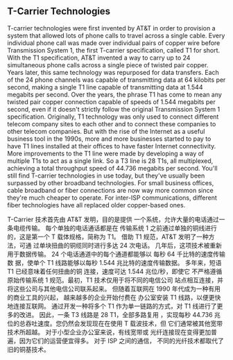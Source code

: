 ## T-Carrier Technologies

T-carrier technologies were first invented by AT&T in order to provision a system that allowed lots of phone calls to travel across a single cable. Every individual phone call was made over individual pairs of copper wire before Transmission System 1, the first T-carrier specification, called T1 for short. With the T1 specification, AT&T invented a way to carry up to 24 simultaneous phone calls across a single piece of twisted pair copper. Years later, this same technology was repurposed for data transfers. Each of the 24 phone channels was capable of transmitting data at 64 kilobits per second, making a single T1 line capable of transmitting data at 1.544 megabits per second. Over the years, the phrase T1 has come to mean any twisted pair copper connection capable of speeds of 1.544 megabits per second, even if it doesn't strictly follow the original Transmission System 1 specification. Originally, T1 technology was only used to connect different telecom company sites to each other and to connect these companies to other telecom companies. But with the rise of the Internet as a useful business tool in the 1990s, more and more businesses started to pay to have T1 lines installed at their offices to have faster Internet connectivity. More improvements to the T1 line were made by developing a way of multiple T1s to act as a single link. So a T3 line is 28 T1s, all multiplexed, achieving a total throughput speed of 44.736 megabits per second. You'll still find T-carrier technologies in use today, but they've usually been surpassed by other broadband technologies. For small business offices, cable broadband or fiber connections are now way more common since they're much cheaper to operate. For inter-ISP communications, different fiber technologies have all replaced older copper-based ones.



T-Carrier 技术首先由 AT&T 发明，目的是提供 一个系统，允许大量的电话通过一条电缆传输。 每个单独的电话通话都是在 传输系统 1 之前通过单独的铜线进行的，这是第一个 T 载体规格，简称为 T1。 借助 T1 规范，AT&T 发明了一种方法，可通 过单块扭曲的铜缆同时进行多达 24 次电话。 几年后，这项技术被重新用于数据传输。 24 个电话通道中的每个通道都能够以 每秒 64 千比特的速度传输数 据，使单个 T1 线路能够以每秒 1.544 兆比特的速度传输数据。 多年来，短语 T1 已经意味着任何扭曲的铜 连接，速度可达 1.544 兆位/秒，即使它 不严格遵循原始传输系统 1 规范。最初，T1 技术仅用于将不同的电信公司 站点相互连接，并将这些公司与其他电信公司联系起来。 但随着互联网在 1990 年代成为一种有用的商业工具的兴起， 越来越多的企业开始付费在 办公室安装 T1 线路，以便更快地连接互联网。 通过开发一种将多个 T1 作为单一链路的方式，对 T1 线进行了更多的改进。 因此，一条 T3 线路是 28 T1，全部多路复用 ，实现每秒 44.736 兆位的总吞吐速度。您仍然会发现现在在使用 T 载波技术，但 它们通常被其他宽带技术所超越。 对于小型企业办公室来说，有线宽带或 光纤连接现在变得更加普遍，因为它们的运营便宜得多。 对于 ISP 之间的通信， 不同的光纤技术都取代了旧的铜基技术。